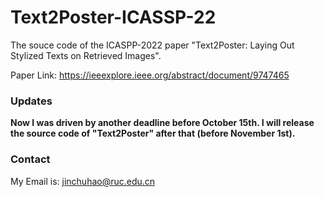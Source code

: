 # Text2Poster-ICASSP-22
The souce code of the ICASPP-2022 paper "Text2Poster: Laying Out Stylized Texts on Retrieved Images".

Paper Link: https://ieeexplore.ieee.org/abstract/document/9747465

### Updates
**Now I was driven by another deadline before October 15th. I will release the source code of "Text2Poster" after that (before November 1st).**

### Contact

My Email is: jinchuhao@ruc.edu.cn
